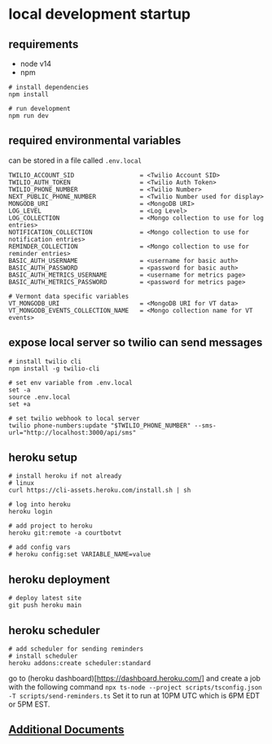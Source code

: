 
# local development startup

## requirements

- node v14
- npm

```
# install dependencies
npm install

# run development
npm run dev
```

## required environmental variables

can be stored in a file called `.env.local`

```
TWILIO_ACCOUNT_SID                  = <Twilio Account SID>
TWILIO_AUTH_TOKEN                   = <Twilio Auth Token>
TWILIO_PHONE_NUMBER                 = <Twilio Number>
NEXT_PUBLIC_PHONE_NUMBER            = <Twilio Number used for display>
MONGODB_URI                         = <MongoDB URI>
LOG_LEVEL                           = <Log Level>
LOG_COLLECTION                      = <Mongo collection to use for log entries>
NOTIFICATION_COLLECTION             = <Mongo collection to use for notification entries>
REMINDER_COLLECTION                 = <Mongo collection to use for reminder entries>
BASIC_AUTH_USERNAME                 = <username for basic auth>
BASIC_AUTH_PASSWORD                 = <password for basic auth>
BASIC_AUTH_METRICS_USERNAME         = <username for metrics page>
BASIC_AUTH_METRICS_PASSWORD         = <password for metrics page>

# Vermont data specific variables
VT_MONGODB_URI                      = <MongoDB URI for VT data>
VT_MONGODB_EVENTS_COLLECTION_NAME   = <Mongo collection name for VT events>
```

## expose local server so twilio can send messages

```
# install twilio cli
npm install -g twilio-cli

# set env variable from .env.local
set -a
source .env.local
set +a

# set twilio webhook to local server
twilio phone-numbers:update "$TWILIO_PHONE_NUMBER" --sms-url="http://localhost:3000/api/sms"
```

## heroku setup

```
# install heroku if not already
# linux
curl https://cli-assets.heroku.com/install.sh | sh

# log into heroku
heroku login

# add project to heroku
heroku git:remote -a courtbotvt

# add config vars
# heroku config:set VARIABLE_NAME=value
```

## heroku deployment

```
# deploy latest site
git push heroku main
```

## heroku scheduler

```
# add scheduler for sending reminders
# install scheduler
heroku addons:create scheduler:standard
```

go to (heroku dashboard)[https://dashboard.heroku.com/] and create a job with the following command
`npx ts-node --project scripts/tsconfig.json -T scripts/send-reminders.ts`
Set it to run at 10PM UTC which is 6PM EDT or 5PM EST.

## [Additional Documents](docs/README.md)
